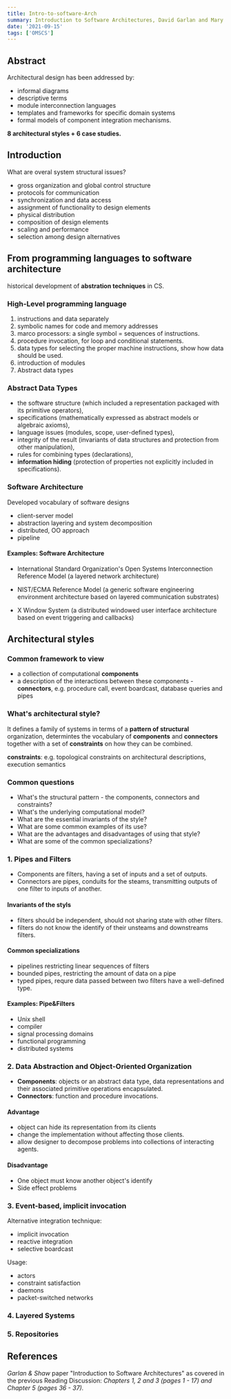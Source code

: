 ```yaml
---
title: Intro-to-software-Arch
summary: Introduction to Software Architectures, David Garlan and Mary Shaw, January 1994, CMU
date: '2021-09-15'
tags: ['OMSCS']
---
```


## Abstract

Architectural design has been addressed by:

* informal diagrams
* descriptive terms
* module interconnection languages
* templates and frameworks for specific domain systems
* formal models of component integration mechanisms.

**8 architectural styles + 6 case studies.**

## Introduction

What are overal system structural issues?

* gross organization and global control structure
* protocols for communication
* synchronization and data access
* assignment of functionality to design elements
* physical distribution
* composition of design elements
* scaling and performance
* selection among design alternatives

## From programming languages to software architecture

historical development of **abstration techniques** in CS.

### High-Level programming language

1. instructions and data separately
2. symbolic names for code and memory addresses
3. marco processors: a single symbol = sequences of instructions.
4. procedure invocation, for loop and conditional statements.
5. data types for selecting the proper machine instructions, show how data should be used.
6. introduction of modules
7. Abstract data types

### Abstract Data Types

* the software structure (which included a representation packaged with
  its primitive operators),
* specifications (mathematically expressed as abstract models or algebraic
  axioms),
* language issues (modules, scope, user-defined types),
* integrity of the result (invariants of data structures and protection from
  other manipulation),
* rules for combining types (declarations),
* **information hiding** (protection of properties not explicitly included in
  specifications).

### Software Architecture

Developed vocabulary of software designs

* client-server model
* abstraction layering and system decomposition
* distributed, OO approach
* pipeline

#### Examples: Software Architecture

* International Standard Organization's
  Open Systems Interconnection Reference Model (a layered network
  architecture)

* NIST/ECMA Reference Model (a generic software
  engineering environment architecture based on layered communication
  substrates)

* X Window System (a distributed windowed user
  interface architecture based on event triggering and callbacks)

## Architectural styles

### Common framework to view

* a collection of computational **components**
* a description of the interactions between these components - **connectors**, e.g. procedure call, event boardcast, database queries and pipes

### What's architectural style?

It defines a family of systems in terms of a **pattern of structural** organization, determintes the vocabulary of **components** and **connectors** together with a set of **constraints** on how they can be combined.

**constraints**: e.g. topological constraints on architectural descriptions, execution semantics

### Common questions

* What's the structural pattern - the components, connectors and constraints?
* What's the underlying computational model?
* What are the essential invariants of the style?
* What are some common examples of its use?
* What are the advantages and disadvantages of using that style?
* What are some of the common specializations?

### 1. Pipes and Filters

* Components are filters, having a set of inputs and a set of outputs.
* Connectors are pipes, conduits for the steams, transmitting outputs of one filter to inputs of another.

#### Invariants of the styls

* filters should be independent, should not sharing state with other filters.
* filters do not know the identify of their unsteams and downstreams filters.

#### Common specializations

* pipelines restricting linear sequences of filters
* bounded pipes, restricting the amount of data on a pipe
* typed pipes, requre data passed between two filters have a well-defined type.

#### Examples: Pipe&Filters

* Unix shell
* compiler
* signal processing domains
* functional programming
* distributed systems

### 2. Data Abstraction and Object-Oriented Organization

* **Components**: objects or an abstract data type, data representations and their associated primitive operations encapsulated.
* **Connectors**: function and procedure invocations.

#### Advantage

* object can hide its representation from its clients
* change the implementation without affecting those clients.
* allow designer to decompose problems into collections of interacting agents.

#### Disadvantage

* One object must know another object's identify
* Side effect problems

### 3. Event-based, implicit invocation

Alternative integration technique:

* implicit invocation
* reactive integration
* selective boardcast

Usage:

* actors
* constraint satisfaction
* daemons
* packet-switched networks

### 4. Layered Systems

### 5. Repositories

## References

*Garlan & Shaw* paper "Introduction to Software Architectures" as covered in the previous Reading Discussion:
*Chapters 1, 2 and 3 (pages 1 - 17) and Chapter 5 (pages 36 - 37).*
